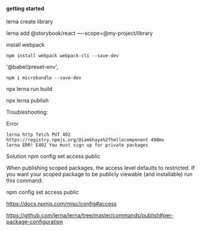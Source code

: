 #### getting started


lerna create library


lerna add @storybook/react —-scope=@my-project/library



install webpack
```
npm install webpack webpack-cli --save-dev
```

'@babel/preset-env',
```
npm i microbundle --save-dev
```

npx lerna run build

npx lerna publish











Troubleshooting:

Error
```
lerna http fetch PUT 402 https://registry.npmjs.org/@iamkhaya%2fhellocomponent 498ms
lerna ERR! E402 You must sign up for private packages
```

Solution
npm config set access public

When publishing scoped packages, the access level defaults to restricted. If you want your scoped package to be publicly viewable (and installable) run this command:

npm config set access public

https://docs.npmjs.com/misc/config#access

https://github.com/lerna/lerna/tree/master/commands/publish#per-package-configuration
